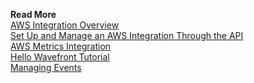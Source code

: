 **Read More**<br/>
[AWS Integration Overview](https://docs.wavefront.com/integrations_aws_overview.html)<br/>
[Set Up and Manage an AWS Integration Through the API](https://docs.wavefront.com/integrations_aws_overview_API.html)<br/>
[AWS Metrics Integration](https://docs.wavefront.com/integrations_aws_metrics.html)<br/>
[Hello Wavefront Tutorial](https://docs.wavefront.com/hello_wavefront_aws_tutorial.html)<br/>
[Managing Events](https://docs.wavefront.com/events.html)
